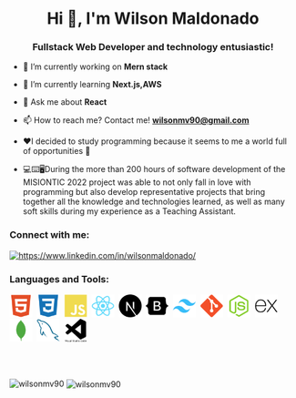 <h1 align="center">Hi 👋, I'm Wilson Maldonado</h1>
<h3 align="center">Fullstack Web Developer and technology entusiastic!</h3>

- 🔭 I’m currently working on **Mern stack**

- 🌱 I’m currently learning **Next.js,AWS**

- 💬 Ask me about **React**

- 📫 How to reach me? Contact me! **wilsonmv90@gmail.com**

- ❤️I decided to study programming because it seems to me a world full of opportunities 🚀

- 💻⌨️🖥️During the more than 200 hours of  software development of the MISIONTIC 2022 project was able to not only fall in love with programming but also develop representative projects that bring together all the knowledge and technologies learned, as well as many soft skills during my experience as a Teaching Assistant.

<h3 align="left">Connect with me:</h3>
<p align="left">
<a href="https://linkedin.com/in/https://www.linkedin.com/in/wilsonmaldonado/" target="blank"><img align="center" src="https://raw.githubusercontent.com/rahuldkjain/github-profile-readme-generator/master/src/images/icons/Social/linked-in-alt.svg" alt="https://www.linkedin.com/in/wilsonmaldonado/" height="30" width="40" /></a>
</p>


<div align="left">
<h3 >Languages and Tools:</h3>
<div>
<img src="https://github.com/devicons/devicon/blob/master/icons/html5/html5-plain.svg" title="" alt="HTML" width="40" height="40"/>&nbsp;
<img src="https://github.com/devicons/devicon/blob/master/icons/css3/css3-plain.svg" title="CSS3" alt="CSS" width="40" height="40"/>&nbsp;
<img src="https://github.com/devicons/devicon/blob/master/icons/javascript/javascript-plain.svg" title="JS" alt="JS" width="40" height="40"/>&nbsp;
<img src="https://github.com/devicons/devicon/blob/master/icons/react/react-original.svg" title="REACT" alt="REACT" width="40" height="40"/>&nbsp;
<img src="https://github.com/devicons/devicon/blob/master/icons/nextjs/nextjs-original.svg" title="NEXT" alt="NEXT" width="40" height="40"/>&nbsp;
<img src="https://github.com/devicons/devicon/blob/master/icons/bootstrap/bootstrap-plain.svg" title="BOOTSTRAP" alt="BOOTSTRAP" width="40" height="40"/>&nbsp;
<img src="https://github.com/devicons/devicon/blob/master/icons/tailwindcss/tailwindcss-plain.svg" title="TAILWIND" alt="TAILWIND" width="40" height="40"/>&nbsp;
<img src="https://github.com/devicons/devicon/blob/master/icons/git/git-plain.svg" title="GIT" alt="GIT" width="40" height="40"/>&nbsp;
<img src="https://github.com/devicons/devicon/blob/master/icons/nodejs/nodejs-plain.svg" title="NODE" alt="NODE" width="40" height="40"/>&nbsp;
<img src="https://github.com/devicons/devicon/blob/master/icons/express/express-original.svg" title="EXPRESS" alt="EXPRESS" width="40" height="40"/>&nbsp;
<img src="https://github.com/devicons/devicon/blob/master/icons/mongodb/mongodb-plain.svg" title="MONGODB" alt="MONGODB" width="40" height="40"/>&nbsp;
<img src="https://github.com/devicons/devicon/blob/master/icons/mysql/mysql-plain.svg" title="MYSQL" alt="MYSQL" width="40" height="40"/>&nbsp;
<img src="https://github.com/devicons/devicon/blob/master/icons/vscode/vscode-plain-wordmark.svg" title="VSCODE" alt="VSCODE" width="40" height="40"/>&nbsp;

</div>
&nbsp;
</div>

&nbsp;
<p><img align="left" src="https://github-readme-stats.vercel.app/api/top-langs?username=wilsonmv90&show_icons=true&locale=en&layout=compact" alt="wilsonmv90" /></p>

<p>&nbsp;<img align="center" src="https://github-readme-stats.vercel.app/api?username=wilsonmv90&show_icons=true&locale=en" alt="wilsonmv90" /></p>


